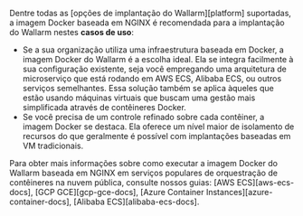 Dentre todas as [opções de implantação do Wallarm][platform] suportadas, a imagem Docker baseada em NGINX é recomendada para a implantação do Wallarm nestes **casos de uso**:

* Se a sua organização utiliza uma infraestrutura baseada em Docker, a imagem Docker do Wallarm é a escolha ideal. Ela se integra facilmente à sua configuração existente, seja você empregando uma arquitetura de microserviço que está rodando em AWS ECS, Alibaba ECS, ou outros serviços semelhantes. Essa solução também se aplica àqueles que estão usando máquinas virtuais que buscam uma gestão mais simplificada através de contêineres Docker.
* Se você precisa de um controle refinado sobre cada contêiner, a imagem Docker se destaca. Ela oferece um nível maior de isolamento de recursos do que geralmente é possível com implantações baseadas em VM tradicionais.

Para obter mais informações sobre como executar a imagem Docker do Wallarm baseada em NGINX em serviços populares de orquestração de contêineres na nuvem pública, consulte nossos guias: [AWS ECS][aws-ecs-docs], [GCP GCE][gcp-gce-docs], [Azure Container Instances][azure-container-docs], [Alibaba ECS][alibaba-ecs-docs].
